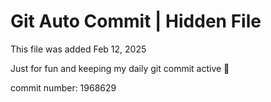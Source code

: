 # Git Auto Commit | Hidden File

This file was added Feb 12, 2025

Just for fun and keeping my daily git commit active 🤪

commit number: 1968629
